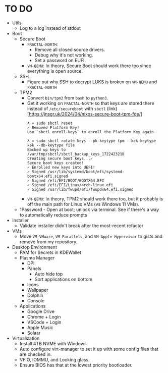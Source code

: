 # TO DO
* Utils
    * Log to a log instead of stdout
* Boot
    * Secure Boot
        * `FRACTAL-NORTH`: 
            * Remove all closed source drivers. 
            * Debug why it's not working.
            * Set a password on EUFI.
        * `VM-QEMU`: In theory, Secure Boot should work there too since everything is open source.
    * SSH
        * Figure out why SSH to decrypt LUKS is broken on `VM-QEMU` and `FRACTAL-NORTH`
    * TPM2
        * Convert `bin/tpm2` from `bash` to `python3`.
        * Get it working on `FRACTAL-NORTH` so that keys are stored there instead of `/etc/secureboot` with `sbctl` (link)[https://jnsgr.uk/2024/04/nixos-secure-boot-tpm-fde/]
            ```
            λ » sudo sbctl reset
            ✓ Removed Platform Key!
            Use `sbctl enroll-keys` to enroll the Platform Key again.

            λ » sudo sbctl rotate-keys --pk-keytype tpm --kek-keytype kek --db-keytype file
            Backed up keys to /var/tmp/sbctl/sbctl_backup_keys_1722423218
            Creating secure boot keys...✓
            Secure boot keys created!
            ✓ Enrolled new keys into UEFI!
            ✓ Signed /usr/lib/systemd/boot/efi/systemd-bootx64.efi.signed
            ✓ Signed /efi/EFI/BOOT/BOOTX64.EFI
            ✓ Signed /efi/EFI/Linux/arch-linux.efi
            ✓ Signed /usr/lib/fwupd/efi/fwupdx64.efi.signed
            ```
        * `VM-QEMU`: In theory, TPM2 should work there too, but it probably is off the main path for Linux VMs (vs Windows 11 VMs).
    * 1Password - Open at boot; unlock via terminal. See if there's a way to automatically reduce prompts
* Installer
    * Validate installer didn't break after the most-recent refactor
* VMs
    * Move `VM-VMware`, `VM-Parallels`, and `VM-Apple-Hypervisor` to gists and remove from my repository.
* Desktop Environment
    * PAM for Secrets in KDEWallet
    * Plasma Manager
        * DPI
        * Panels
            * Auto hide top
            * Sort applications on bottom
        * Icons
        * Wallpaper
        * Dolphin
        * Console
    * Applications
        * Google Drive
        * Chrome + Login
        * VSCode + Login
        * Apple Music
        * Solaar
* Virtualization
    * Install 4TB NVME with Windows
    * Auto configure virt-manager to set it up with some config files that are checked in.
    * VFIO, IOMMU, and Looking glass.
    * Ensure BIOS has that at the lowest priority bootloader.